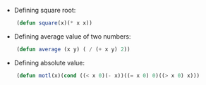- Defining square root:
``` lisp
    (defun square(x)(* x x))
```
- Defining average value of two numbers: 
``` lisp
    (defun average (x y) ( / (+ x y) 2))
```
- Defining absolute value:
``` lisp
    (defun motl(x)(cond ((< x 0)(- x))((= x 0) 0)((> x 0) x)))
```

